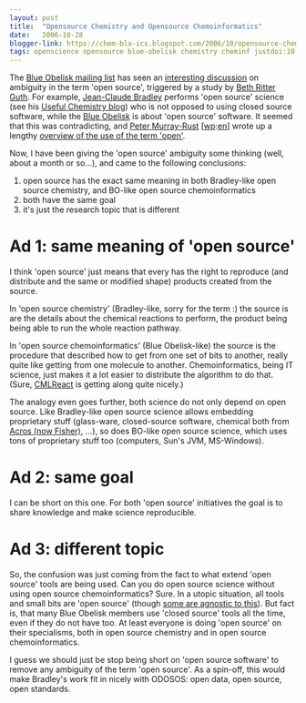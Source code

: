 ```yaml
---
layout: post
title:  "Opensource Chemistry and Opensource Chemoinformatics"
date:   2006-10-28
blogger-link: https://chem-bla-ics.blogspot.com/2006/10/opensource-chemistry-and-opensource.html
tags: openscience opensource blue-obelisk chemistry cheminf justdoi:10.1021/ci0502698
---
```


The [Blue Obelisk mailing list](http://hardly.cubic.uni-koeln.de/mailman/listinfo/blue-obelisk) has seen an
[interesting discussion](http://hardly.cubic.uni-koeln.de/pipermail/blue-obelisk/2006-September/thread.html) on ambiguity in the term 'open source',
triggered by a study by [Beth Ritter Guth](http://www.blogger.com/profile/19401667). For example, [Jean-Claude Bradley](http://www.blogger.com/profile/6833158)
performs 'open source' science (see his [Useful Chemistry blog](http://usefulchem.blogspot.com/)) who is not opposed to using
closed source software, while the [Blue Obelisk](http://www.blueobelisk.org/) is about 'open source' software. It seemed that
this was contradicting, and [Peter Murray-Rust](http://wwmm.ch.cam.ac.uk/wikis/wwmm/index.php/Peter_Murray_Rust)
[[wp](http://en.wikipedia.org/):[en](http://en.wikipedia.org/wiki/Peter_Murray-Rust)] wrote up a lengthy
[overview of the use of the term 'open'](http://wwmm.ch.cam.ac.uk/blogs/murrayrust/?p=69).

Now, I have been giving the 'open source' ambiguity some thinking (well, about a month or so...), and came to the following conclusions:

1. open source has the exact same meaning in both Bradley-like open source chemistry, and BO-like open source chemoinformatics
2. both have the same goal
3. it's just the research topic that is different

# Ad 1: same meaning of 'open source'

I think 'open source' just means that every has the right to reproduce (and distribute and the same or modified shape)
products created from the source.

In 'open source chemistry' (Bradley-like, sorry for the term :) the source is are the details about the chemical reactions
to perform, the product being being able to run the whole reaction pathway.

In 'open source chemoinformatics' (Blue Obelisk-like) the source is the procedure that described how to get from one set
of bits to another, really quite like getting from one molecule to another. Chemoinformatics, being IT science, just
makes it a lot easier to distribute the algorithm to do that. (Sure, [CMLReact](https://doi.org/10.1021/ci0502698)
is getting along quite nicely.)

The analogy even goes further, both science do not only depend on open source. Like Bradley-like open source science allows
embedding proprietary stuff (glass-ware, closed-source software, chemical both from [Acros (now Fisher)](http://www.fisherscientific.com/),
...), so does BO-like open source science, which uses tons of proprietary stuff too (computers, Sun's JVM, MS-Windows).

# Ad 2: same goal

I can be short on this one. For both 'open source' initiatives the goal is to share knowledge and make science reproducible.

# Ad 3: different topic

So, the confusion was just coming from the fact to what extend 'open source' tools are being used. Can you do open source
science without using open source chemoinformatics? Sure. In a utopic situation, all tools and small bits are 'open source'
(though [some are agnostic to this](http://wwmm.ch.cam.ac.uk/blogs/corbett/?p=7)). But fact is, that many Blue Obelisk members use 'closed source' tools all the time,
even if they do not have too. At least everyone is doing 'open source' on their specialisms, both in open source chemistry
and in open source chemoinformatics.

I guess we should just be stop being short on 'open source software' to remove any ambiguity of the term 'open source'.
As a spin-off, this would make Bradley's work fit in nicely with ODOSOS: open data, open source, open standards.
